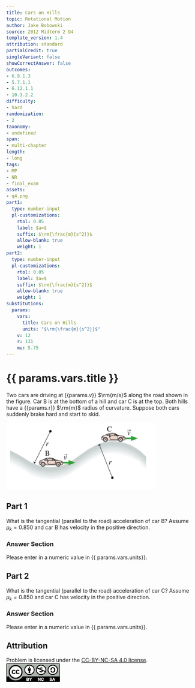 ```yaml
---
title: Cars on Hills
topic: Rotational Motion
author: Jake Bobowski
source: 2012 Midterm 2 Q4
template_version: 1.4
attribution: standard
partialCredit: true
singleVariant: false
showCorrectAnswer: false
outcomes:
- 6.9.1.3
- 5.7.1.1
- 6.12.1.1
- 10.3.2.2
difficulty:
- hard
randomization:
- 2
taxonomy:
- undefined
span:
- multi-chapter
length:
- long
tags:
- MP
- NR
- final_exam
assets:
- q4.png
part1:
  type: number-input
  pl-customizations:
    rtol: 0.05
    label: $a=$
    suffix: $\rm{\frac{m}{s^2}}$
    allow-blank: true
    weight: 1
part2:
  type: number-input
  pl-customizations:
    rtol: 0.05
    label: $a=$
    suffix: $\rm{\frac{m}{s^2}}$
    allow-blank: true
    weight: 1
substitutions:
  params:
    vars:
      title: Cars on Hills
      units: "$\rm{\frac{m}{s^2}}$"
    v: 12
    r: 131
    mu: 5.75
---
```

# {{ params.vars.title }}
Two cars are driving at {{params.v}} $\rm{m/s}$ along the road shown in the figure.
Car B is at the bottom of a hill and car C is at the top. Both hills have a {{params.r}} $\rm{m}$ radius of curvature.
Suppose both cars suddenly brake hard and start to skid.

<img src="q4.png" width=400 alt="Two cars on two hills on equal raduis of curvature">

## Part 1

What is the tangential (parallel to the road) acceleration of car B?
Assume $\mu_k = 0.850$ and car B has velocity in the positive direction.

### Answer Section

Please enter in a numeric value in {{ params.vars.units}}.

## Part 2

What is the tangential (parallel to the road) acceleration of car C?
Assume $\mu_k = 0.850$ and car C has velocity in the positive direction.

### Answer Section

Please enter in a numeric value in {{ params.vars.units}}.

## Attribution

Problem is licensed under the [CC-BY-NC-SA 4.0 license](https://creativecommons.org/licenses/by-nc-sa/4.0/).<br> ![The Creative Commons 4.0 license requiring attribution-BY, non-commercial-NC, and share-alike-SA license.](https://raw.githubusercontent.com/firasm/bits/master/by-nc-sa.png)